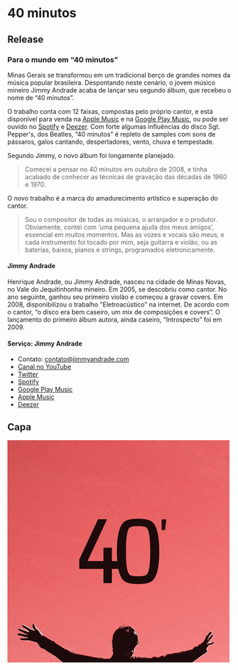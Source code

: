 # 40 minutos
## Release
### Para o mundo em “40 minutos”
Minas Gerais se transformou em um tradicional berço de grandes nomes da música popular brasileira. Despontando neste cenário, o jovem músico mineiro Jimmy Andrade acaba de lançar seu segundo álbum, que recebeu o nome de “40 minutos”.

O trabalho conta com 12 faixas, compostas pelo próprio cantor, e está disponível para venda na [Apple Music](https://itunes.apple.com/br/album/40-minutos/id678083980) e na [Google Play Music](https://play.google.com/store/music/album/Jimmy_Andrade_40_Minutos?id=Bpin4665vkodc35pbw42rlseb4a), ou pode ser ouvido no [Spotify](https://play.spotify.com/album/4YZsM60SKtA9R68feMQHdk) e [Deezer](http://www.deezer.com/album/6695875). Com forte algumas influências do disco Sgt. Pepper's, dos Beatles, “40 minutos” é repleto de samples com sons de pássaros, galos cantando, despertadores, vento, chuva e tempestade. 

Segundo Jimmy, o novo álbum foi longamente planejado.

<blockquote>Comecei a pensar no 40 minutos em outubro de 2008, e tinha acabado de conhecer as técnicas de gravação das décadas de 1960 e 1970.</blockquote>

O novo trabalho é a marca do amadurecimento artístico e superação do cantor.

<blockquote>Sou o compositor de todas as músicas, o arranjador e o produtor. Obviamente, contei com ‘uma pequena ajuda dos meus amigos’, essencial em muitos momentos. Mas as vozes e vocais são meus, e cada instrumento foi tocado por mim, seja guitarra e violão, ou as baterias, baixos, pianos e strings, programados eletronicamente.</blockquote>

#### Jimmy Andrade
Henrique Andrade, ou Jimmy Andrade, nasceu na cidade de Minas Novas, no Vale do Jequitinhonha mineiro. Em 2005, se descobriu como cantor. No ano seguinte, ganhou seu primeiro violão e começou a gravar covers. Em 2008, disponibilizou o trabalho "Eletroacústico" na internet. De acordo com o cantor, “o disco era bem caseiro, um mix de composições e covers”. 
O lançamento do primeiro álbum autora, ainda caseiro, “Introspecto” foi em 2009.

#### Serviço: Jimmy Andrade
* Contato: contato@jimmyandrade.com
* [Canal no YouTube](https://www.youtube.com/user/jimmyandradebr)
* [Twitter](https://twitter.com/jimmyandrade)
* [Spotify](https://open.spotify.com/artist/5cXCuau8jCVmsRoFYj5oGB)
* [Google Play Music](https://play.google.com/store/music/artist/Jimmy_Andrade?id=Avqhy3od6pgogr3e7he4n3in6vi)
* [Apple Music](https://itunes.apple.com/br/artist/jimmy-andrade/id678083982)
* [Deezer](http://www.deezer.com/artist/4899713)

## Capa
![Capa do álbum 40 minutos](cover-web-500x500.jpg)

